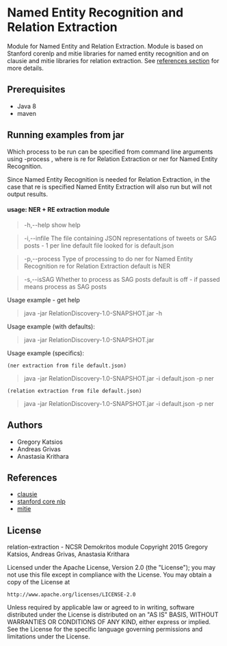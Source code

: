 # Named Entity Recognition and Relation Extraction

Module for Named Entity and Relation Extraction. Module is based on Stanford corenlp and
mitie libraries for named entity recognition and on clausie and mitie libraries for
relation extraction. See [references section](#references) for more details.

## Prerequisites
* Java 8
* maven

## Running examples from jar
Which process to be run can be specified from command line arguments using -process <arg> ,
where <arg> is re for Relation Extraction or ner for Named Entity Recognition.

Since Named Entity Recognition is needed for Relation Extraction, in the case that re
is specified Named Entity Extraction will also run but will not output results.

#### usage: NER + RE extraction module
> -h,--help            show help

> -i,--infile <arg>    The file containing JSON  representations of tweets
                       or SAG posts - 1 per line default file looked for is default.json
                      
> -p,--process <arg>   Type of processing to do  ner for Named Entity
                       Recognition re for Relation Extraction default is NER
                      
> -s,--isSAG           Whether to process as SAG posts default is off - if
                       passed means process as SAG posts

Usage example - get help

>	java -jar RelationDiscovery-1.0-SNAPSHOT.jar -h

Usage example (with defaults):

>	java -jar RelationDiscovery-1.0-SNAPSHOT.jar

Usage example (specifics):

	(ner extraction from file default.json)
>	java -jar RelationDiscovery-1.0-SNAPSHOT.jar -i default.json -p ner

	(relation extraction from file default.json)
>	java -jar RelationDiscovery-1.0-SNAPSHOT.jar -i default.json -p ner

## Authors
* Gregory Katsios
* Andreas Grivas
* Anastasia Krithara

## References
* [clausie](https://www.mpi-inf.mpg.de/departments/databases-and-information-systems/software/clausie)
* [stanford core nlp](http://nlp.stanford.edu/software/corenlp.shtml)
* [mitie](https://github.com/mit-nlp/MITIE)

## License
relation-extraction - NCSR Demokritos module
Copyright 2015 Gregory Katsios, Andreas Grivas, Anastasia Krithara

Licensed under the Apache License, Version 2.0 (the "License");
you may not use this file except in compliance with the License.
You may obtain a copy of the License at

	http://www.apache.org/licenses/LICENSE-2.0

Unless required by applicable law or agreed to in writing, software
distributed under the License is distributed on an "AS IS" BASIS,
WITHOUT WARRANTIES OR CONDITIONS OF ANY KIND, either express or implied.
See the License for the specific language governing permissions and
limitations under the License.
